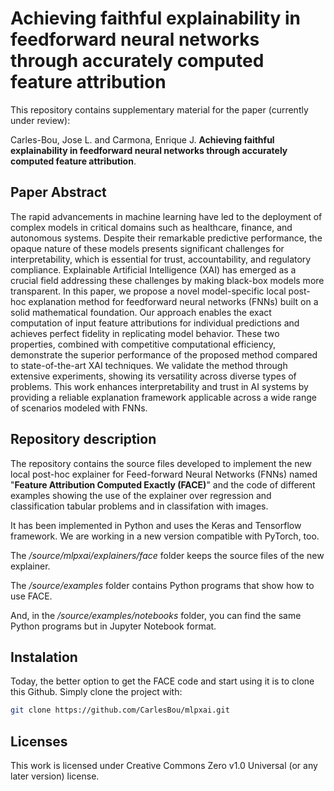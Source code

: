 # Achieving faithful explainability in feedforward neural networks through accurately computed feature attribution
This repository contains supplementary material for the paper (currently under review):

Carles-Bou, Jose L. and Carmona, Enrique J. **Achieving faithful explainability in feedforward neural networks through accurately computed feature attribution**. 

## Paper Abstract
The rapid advancements in machine learning have led to the deployment of complex models in critical domains such as healthcare, finance, and autonomous systems. Despite their remarkable predictive performance, the opaque nature of these models presents significant challenges for interpretability, which is essential for trust, accountability, and regulatory compliance. Explainable Artificial Intelligence (XAI) has emerged as a crucial field addressing these challenges by making black-box models more transparent. In this paper, we propose a novel model-specific local post-hoc explanation method for feedforward neural networks (FNNs) built on a solid mathematical foundation. Our approach enables the exact computation of input feature attributions for individual predictions and achieves perfect fidelity in replicating model behavior. These two properties, combined with competitive computational efficiency, demonstrate the superior performance of the proposed method compared to state-of-the-art XAI techniques. We validate the method through extensive experiments, showing its versatility across diverse types of problems. This work enhances interpretability and trust in AI systems by providing a reliable explanation framework applicable across a wide range of scenarios modeled with FNNs.


## Repository description
The repository contains the source files developed to implement the new local post-hoc explainer for Feed-forward Neural 
Networks (FNNs) named "**Feature Attribution Computed Exactly (FACE)**" and the code of different examples showing the 
use of the explainer over regression and classification tabular problems and in classifation with images.

It has been implemented in Python and uses the Keras and Tensorflow framework. We are working in a new version compatible
with PyTorch, too.

The */source/mlpxai/explainers/face* folder keeps the source files of the new explainer.

The */source/examples* folder contains Python programs that show how to use FACE.

And, in the */source/examples/notebooks* folder, you can find the same Python programs but in Jupyter Notebook format.


## Instalation

Today, the better option to get the FACE code and start using it is to clone this Github. Simply clone the project with:

```sh
git clone https://github.com/CarlesBou/mlpxai.git
```



## Licenses
This work is licensed under Creative Commons Zero v1.0 Universal (or any later version) license.